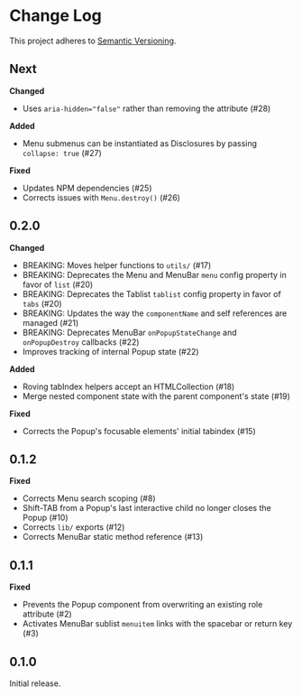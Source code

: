 # Change Log
This project adheres to [Semantic Versioning](http://semver.org/).

## Next

**Changed**

- Uses `aria-hidden="false"` rather than removing the attribute (#28)

**Added**

- Menu submenus can be instantiated as Disclosures by passing `collapse: true` (#27)

**Fixed**

- Updates NPM dependencies (#25)
- Corrects issues with `Menu.destroy()` (#26)

## 0.2.0

**Changed**

- BREAKING: Moves helper functions to `utils/` (#17)
- BREAKING: Deprecates the Menu and MenuBar `menu` config property in favor of `list` (#20)
- BREAKING: Deprecates the Tablist `tablist` config property in favor of `tabs` (#20)
- BREAKING: Updates the way the `componentName` and self references are managed (#21)
- BREAKING: Deprecates MenuBar `onPopupStateChange` and `onPopupDestroy` callbacks (#22)
- Improves tracking of internal Popup state (#22)

**Added**

- Roving tabIndex helpers accept an HTMLCollection (#18)
- Merge nested component state with the parent component's state (#19)

**Fixed**

- Corrects the Popup's focusable elements' initial tabindex (#15)

## 0.1.2

**Fixed**

- Corrects Menu search scoping (#8)
- Shift-TAB from a Popup's last interactive child no longer closes the Popup (#10)
- Corrects `lib/` exports (#12)
- Corrects MenuBar static method reference (#13)

## 0.1.1

**Fixed**

- Prevents the Popup component from overwriting an existing role attribute (#2)
- Activates MenuBar sublist `menuitem` links with the spacebar or return key (#3)

## 0.1.0

Initial release.
